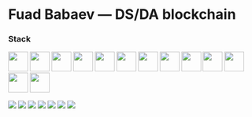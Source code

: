 <h1 align="left">Fuad Babaev — DS/DA blockchain</h1>

### Stack
<p align="left">
  <img src="https://cdn.jsdelivr.net/gh/devicons/devicon/icons/python/python-original.svg" height="40"/>
  <img src="https://cdn.jsdelivr.net/gh/devicons/devicon/icons/pandas/pandas-original.svg" height="40"/>
  <img src="https://cdn.jsdelivr.net/gh/devicons/devicon/icons/numpy/numpy-original.svg" height="40"/>
  <img src="https://cdn.jsdelivr.net/gh/devicons/devicon/icons/matplotlib/matplotlib-original.svg" height="40"/>
  <img src="https://cdn.jsdelivr.net/gh/devicons/devicon/icons/pytorch/pytorch-original.svg" height="40"/>
  <img src="https://cdn.jsdelivr.net/gh/devicons/devicon/icons/postgresql/postgresql-original.svg" height="40"/>
  <img src="https://cdn.jsdelivr.net/gh/devicons/devicon/icons/mysql/mysql-original.svg" height="40"/>
  <img src="https://cdn.jsdelivr.net/gh/devicons/devicon/icons/docker/docker-original.svg" height="40"/>
  <img src="https://cdn.jsdelivr.net/gh/devicons/devicon/icons/linux/linux-original.svg" height="40"/>
  <img src="https://cdn.jsdelivr.net/gh/devicons/devicon/icons/airflow/airflow-original.svg" height="40"/>
  <img src="https://cdn.jsdelivr.net/gh/devicons/devicon/icons/git/git-original.svg" height="40"/>
  <img src="https://cdn.jsdelivr.net/gh/devicons/devicon/icons/latex/latex-original.svg" height="40"/>
  <img src="https://cdn.jsdelivr.net/gh/devicons/devicon/icons/tableau/tableau-original.svg" height="40"/>
</p>

<!-- Дополняем редкие штуки бэйджами -->
<img src="https://img.shields.io/badge/ClickHouse-FFCC01?logo=clickhouse&logoColor=000&style=for-the-badge"/> 
<img src="https://img.shields.io/badge/BigQuery-4285F4?logo=googlebigquery&logoColor=white&style=for-the-badge"/>
<img src="https://img.shields.io/badge/Apache%20NiFi-0E7C86?style=for-the-badge"/>
<img src="https://img.shields.io/badge/Dune%20Analytics-FF5A1F?style=for-the-badge"/>
<img src="https://img.shields.io/badge/MathCAD-005EB8?style=for-the-badge"/>
<img src="https://img.shields.io/badge/AWS-232F3E?logo=amazon-aws&logoColor=white&style=for-the-badge"/>
<img src="https://img.shields.io/badge/GCP-4285F4?logo=google-cloud&logoColor=white&style=for-the-badge"/>
